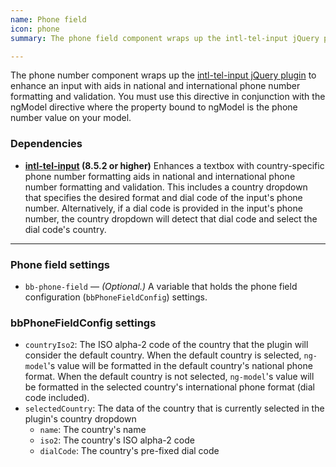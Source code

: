 ```yaml
---
name: Phone field
icon: phone
summary: The phone field component wraps up the intl-tel-input jQuery plugin to enhance an input with aids in national and international phone number formatting and validation.

---
```


The phone number component wraps up the [intl-tel-input jQuery plugin](http://jackocnr.com/intl-tel-input.html) to enhance an input with aids in national and international phone number formatting and validation. You must use this directive in conjunction with the ngModel directive where the property bound to ngModel is the phone number value on your model.

### Dependencies ###
- **[intl-tel-input](http://jackocnr.com/intl-tel-input.html) (8.5.2 or higher)** Enhances a textbox with country-specific phone number formatting aids in national and international phone number formatting and validation. This includes a country dropdown that specifies the desired format and dial code of the input's phone number. Alternatively, if a dial code is provided in the input's phone number, the country dropdown will detect that dial code and select the dial code's country.

---

### Phone field settings ###
- `bb-phone-field` &mdash; *(Optional.)* A variable that holds the phone field configuration (`bbPhoneFieldConfig`) settings.

### bbPhoneFieldConfig settings ###
- `countryIso2`: The ISO alpha-2 code of the country that the plugin will consider the default country. When the default country is selected, `ng-model`'s value will be formatted in the default country's national phone format. When the default country is not selected, `ng-model`'s value will be formatted in the selected country's international phone format (dial code included).
- `selectedCountry`: The data of the country that is currently selected in the plugin's country dropdown
  - `name`: The country's name
  - `iso2`: The country's ISO alpha-2 code
  - `dialCode`: The country's pre-fixed dial code
